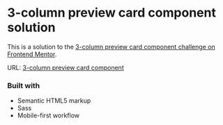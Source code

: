 # 3-column preview card component solution

This is a solution to the [3-column preview card component challenge on Frontend Mentor](https://www.frontendmentor.io/challenges/3column-preview-card-component-pH92eAR2-).

URL: [3-column preview card component](https://3-column-preview-card-component-khushboo-tolat.vercel.app/)

### Built with

- Semantic HTML5 markup
- Sass
- Mobile-first workflow
